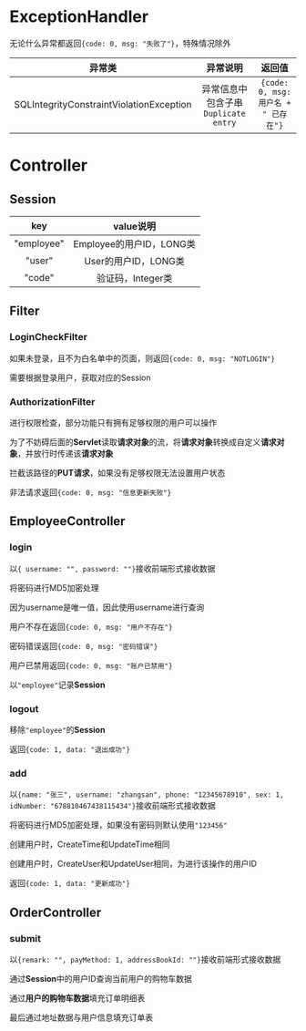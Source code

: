 # ExceptionHandler

无论什么异常都返回`{code: 0, msg: "失败了"}`，特殊情况除外

|                  异常类                  |              异常说明               |                返回值                |
| :--------------------------------------: | :---------------------------------: | :----------------------------------: |
| SQLIntegrityConstraintViolationException | 异常信息中包含子串`Duplicate entry` | `{code: 0, msg: 用户名 + " 已存在"}` |



# Controller

## Session

|    key     |        value说明         |
| :--------: | :----------------------: |
| "employee" | Employee的用户ID，LONG类 |
| "user" | User的用户ID，LONG类 |
| "code" | 验证码，Integer类 |



## Filter

### LoginCheckFilter

如果未登录，且不为白名单中的页面，则返回`{code: 0, msg: "NOTLOGIN"}`

需要根据登录用户，获取对应的Session

### AuthorizationFilter

进行权限检查，部分功能只有拥有足够权限的用户可以操作

为了不妨碍后面的**Servlet**读取**请求对象**的流，将**请求对象**转换成自定义**请求对象**，并放行时传递该**请求对象**

拦截该路径的**PUT请求**，如果没有足够权限无法设置用户状态

非法请求返回`{code: 0, msg: "信息更新失败"}`




## EmployeeController
### login
以`{ username: "", password: ""}`接收前端形式接收数据

将密码进行MD5加密处理

因为username是唯一值，因此使用username进行查询

用户不存在返回`{code: 0, msg: "用户不存在"}`

密码错误返回`{code: 0, msg: "密码错误"}`

用户已禁用返回`{code: 0, msg: "账户已禁用"}`

以`"employee"`记录**Session**



### logout

移除`"employee"`的**Session**

返回`{code: 1, data: "退出成功"}`



### add

以`{name: "张三", username: "zhangsan", phone: "12345678910", sex: 1, idNumber: "678810467438115434"}`接收前端形式接收数据

将密码进行MD5加密处理，如果没有密码则默认使用`"123456"`

创建用户时，CreateTime和UpdateTime相同

创建用户时，CreateUser和UpdateUser相同，为进行该操作的用户ID

返回`{code: 1, data: "更新成功"}`

## OrderController
### submit
以`{remark: "", payMethod: 1, addressBookId: ""}`接收前端形式接收数据

通过**Session**中的用户ID查询当前用户的购物车数据

通过**用户的购物车数据**填充订单明细表

最后通过地址数据与用户信息填充订单表
